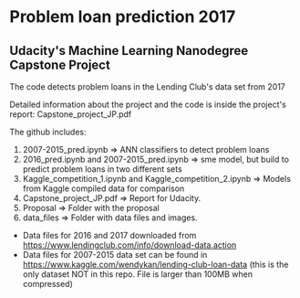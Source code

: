 # Problem loan prediction 2017
## Udacity's Machine Learning Nanodegree Capstone Project

The code detects problem loans in the Lending Club's data set from 2017

Detailed information about the project and the code is inside the project's report: Capstone_project_JP.pdf

The github includes:

1. 2007-2015_pred.ipynb => ANN classifiers to detect problem loans
2. 2016_pred.ipynb and 2007-2015_pred.ipynb => sme model, but build to predict problem loans in two different sets
3. Kaggle_competition_1.ipynb and Kaggle_competition_2.ipynb => Models from Kaggle compiled data for comparison
4. Capstone_project_JP.pdf => Report for Udacity. 
5. Proposal => Folder with the proposal
6. data_files => Folder with data files and images. 


- Data files for 2016 and 2017 downloaded from https://www.lendingclub.com/info/download-data.action 
- Data files for 2007-2015 data set can be found in https://www.kaggle.com/wendykan/lending-club-loan-data (this is the only dataset NOT in this repo. File is larger than 100MB when compressed)


